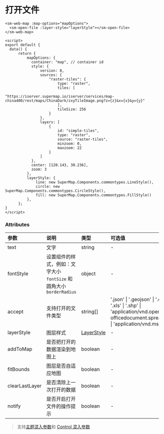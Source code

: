 # 打开文件

<sm-iframe src="https://iclient.supermap.io/examples/component/components_openfile_vue.html"></sm-iframe>

```vue
<sm-web-map :map-options="mapOptions">
  <sm-open-file :layer-style="layerStyle"></sm-open-file>
</sm-web-map>

<script>
export default {
  data() {
      return {
          mapOptions: {
            container: "map", // container id
            style: {
                version: 8,
                sources: {
                    "raster-tiles": {
                        type: "raster",
                        tiles: [
                            "https://iserver.supermap.io/iserver/services/map-china400/rest/maps/ChinaDark/zxyTileImage.png?z={z}&x={x}&y={y}"
                        ],
                        tileSize: 256
                    }
                },
                layers: [
                    {
                        id: "simple-tiles",
                        type: "raster",
                        source: "raster-tiles",
                        minzoom: 0,
                        maxzoom: 22
                    }
                ]
            },
            center: [120.143, 30.236],
            zoom: 3
          },
          layerStyle: {
              line: new SuperMap.Components.commontypes.LineStyle(),
              circle: new SuperMap.Components.commontypes.CircleStyle(),
              fill: new SuperMap.Components.commontypes.FillStyle()
          },
      };
}
</script>
```

### Attributes

| 参数           | 说明                                                                 | 类型                                                                                                                                                                                          | 可选值                                                                                                                                                              | 默认值                                                                                                                                                  |
| :------------- | :------------------------------------------------------------------- | :-------------------------------------------------------------------------------------------------------------------------------------------------------------------------------------------- | :------------------------------------------------------------------------------------------------------------------------------------------------------------------ | :------------------------------------------------------------------------------------------------------------------------------------------------------ |
| text           | 文字                                                                 | string                                                                                                                                                                                        | -                                                                                                                                                                   | '打开文件'                                                                                                                                              |
| fontStyle      | 设置组件的样式，例如：文字大小 `fontSize` 和 圆角大小 `borderRadius` | object                                                                                                                                                                                        | -                                                                                                                                                                   | -                                                                                                                                                       |
| accept         | 支持打开的文件类型                                                   | string[]                                                                                                                                                                                      | '.json' \| '.geojson' \| '.csv' \| '.xlsx' \| '.xls' \| '.shp' \| 'application/vnd.openxmlformats-officedocument.spreadsheetml.sheet' \| 'application/vnd.ms-excel' | ['.json', '.geojson', '.csv', '.xlsx', '.xls', '.shp', 'application/vnd.openxmlformats-officedocument.spreadsheetml.sheet', 'application/vnd.ms-excel'] |
| layerStyle     | 图层样式                                                             | [LayerStyle](/zh/api/common-types/common-types.md#layerstyle)                                                                                                                                          | -                                                                                                                                                                   | -                                                                                                                                                       |
| addToMap       | 是否把打开的数据渲染到地图上                                         | boolean                                                                                                                                                                                       | -                                                                                                                                                                   | true                                                                                                                                                    |
| fitBounds      | 图层是否自适应地图                                                   | boolean                                                                                                                                                                                       | -                                                                                                                                                                   | true                                                                                                                                                    |
| clearLastLayer | 是否清除上一次打开的数据                                             | boolean                                                                                                                                                                                       | -                                                                                                                                                                   | true                                                                                                                                                    |
| notify         | 是否开启打开文件的操作提示                                           | boolean                                                                                                                                                                                       | -                                                                                                                                                                   | true                                                                                                                                                    |

> 支持[主题混入参数](/zh/api/mixin/mixin.md#theme)和 [Control 混入参数](/zh/api/mixin/mixin.md#control)
